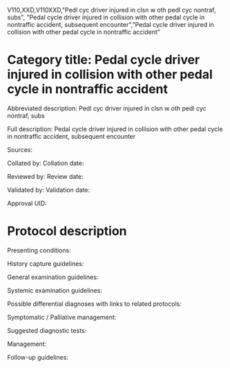 V110,XXD,V110XXD,"Pedl cyc driver injured in clsn w oth pedl cyc nontraf, subs", "Pedal cycle driver injured in collision with other pedal cycle in nontraffic accident, subsequent encounter","Pedal cycle driver injured in collision with other pedal cycle in nontraffic accident"
# Category title: Pedal cycle driver injured in collision with other pedal cycle in nontraffic accident

Abbreviated description: Pedl cyc driver injured in clsn w oth pedl cyc nontraf, subs

Full description: Pedal cycle driver injured in collision with other pedal cycle in nontraffic accident, subsequent encounter

Sources:

Collated by:
Collation date:

Reviewed by:
Review date:

Validated by:
Validation date:

Approval UID:

# Protocol description

Presenting conditions:

History capture guidelines:

General examination guidelines:

Systemic examination guidelines:

Possible differential diagnoses with links to related protocols:

Symptomatic / Palliative management:

Suggested diagnostic tests:

Management:

Follow-up guidelines:
